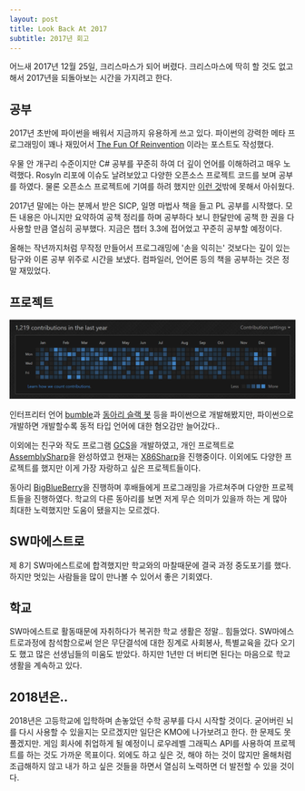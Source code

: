 ```yaml
---
layout: post
title: Look Back At 2017
subtitle: 2017년 회고
---
```


어느새 2017년 12월 25일, 크리스마스가 되어 버렸다. 크리스마스에 딱히 할 것도 없고 해서 2017년을 되돌아보는 시간을 가지려고 한다.

## 공부

2017년 초반에 파이썬을 배워서 지금까지 유용하게 쓰고 있다. 파이썬의 강력한 메타 프로그래밍이 꽤나 재밌어서 [The Fun Of Reinvention](https://phillyai.github.io/2017-07-02-The-Fun-Of-Reinvention/) 이라는 포스트도 작성했다.

우물 안 개구리 수준이지만 C# 공부를 꾸준히 하여 더 깊이 언어를 이해하려고 매우 노력했다. Rosyln 리포에 이슈도 날려보았고 다양한 오픈소스 프로젝트 코드를 보며 공부를 하였다. 물론 오픈소스 프로젝트에 기여를 하려 했지만 [이런 것](https://github.com/dotnet/roslyn/issues/23833)밖에 못해서 아쉬웠다.

2017년 말에는 아는 분께서 받은 SICP, 일명 마법사 책을 들고 PL 공부를 시작했다. 모든 내용은 아니지만 요약하여 공책 정리를 하며 공부하다 보니 한달만에 공책 한 권을 다 사용할 만큼 열심히 공부했다. 지금은 챕터 3.3에 접어었고 꾸준히 공부할 예정이다.

올해는 작년까지처럼 무작정 만들어서 프로그래밍에 '손을 익히는' 것보다는 깊이 있는 탐구와 이론 공부 위주로 시간을 보냈다. 컴파일러, 언어론 등의 책을 공부하는 것은 정말 재밌었다.

## 프로젝트

![contribute](/img/2017-contribute.png)

인터프리터 언어 [bumble](https://github.com/phillyai/bumble)과 [동아리 슬랙 봇](https://github.com/Big-BlueBerry/bigblueberrybot) 등을 파이썬으로 개발해봤지만, 파이썬으로 개발하면 개발할수록 동적 타입 언어에 대한 혐오감만 늘어갔다..

이외에는 친구와 작도 프로그램 [GCS](https://github.com/Big-BlueBerry/GCS)을 개발하였고, 개인 프로젝트로 [AssemblySharp](https://github.com/phillyai/AssemblySharp)을 완성하였고 현재는 [X86Sharp](https://github.com/phillyai/X86Sharp)을 진행중이다. 이외에도 다양한 프로젝트를 했지만 이게 가장 자랑하고 싶은 프로젝트들이다.

동아리 [BigBlueBerry](https://github.com/Big-BlueBerry/)을 진행하며 후배들에게 프로그래밍을 가르쳐주며 다양한 프로젝트들을 진행하였다. 학교의 다른 동아리를 보면 저게 무슨 의미가 있을까 하는 게 많아 최대한 노력했지만 도움이 됐을지는 모르겠다.

## SW마에스트로

제 8기 SW마에스트로에 합격했지만 학교와의 마찰때문에 결국 과정 중도포기를 했다. 하지만 멋있는 사람들을 많이 만나볼 수 있어서 좋은 기회였다.

## 학교

SW마에스트로 활동때문에 자취하다가 복귀한 학교 생활은 정말.. 힘들었다. SW마에스트로과정에 참석함으로써 얻은 무단결석에 대한 징계로 사회봉사, 특별교육을 갔다 오기도 했고 많은 선생님들의 미움도 받았다. 하지만 1년만 더 버티면 된다는 마음으로 학교 생활을 계속하고 있다.

## 2018년은..

2018년은 고등학교에 입학하며 손놓았던 수학 공부를 다시 시작할 것이다. 굳어버린 뇌를 다시 사용할 수 있을지는 모르겠지만 일단은 KMO에 나가보려고 한다. 한 문제도 못풀겠지만.
게임 회사에 취업하게 될 예정이니 로우레벨 그래픽스 API를 사용하여 프로젝트를 하는 것도 가까운 목표이다. 외에도 하고 싶은 것, 해야 하는 것이 많지만 올해처럼 조급해하지 않고 내가 하고 싶은 것들을 하면서 열심히 노력하면 더 발전할 수 있을 것이다.
